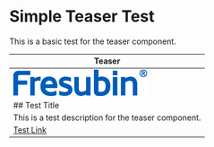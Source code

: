 # Simple Teaser Test

This is a basic test for the teaser component.

| Teaser |
|---|
| ![Test Image](./icons/logo-fresubin.png) |
| ## Test Title |
| This is a test description for the teaser component. |
| [Test Link](https://example.com) |